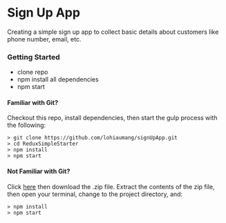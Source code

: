 # Sign Up App

Creating a simple sign up app to collect basic details about customers like phone number, email, etc.

### Getting Started

* clone repo
* npm install all dependencies
* npm start

#### Familiar with Git?
Checkout this repo, install dependencies, then start the gulp process with the following:

```
> git clone https://github.com/lohiaumang/signUpApp.git
> cd ReduxSimpleStarter
> npm install
> npm start
```

#### Not Familiar with Git?
Click [here](https://github.com/StephenGrider/ReactStarter/releases) then download the .zip file.  Extract the contents of the zip file, then open your terminal, change to the project directory, and:

```
> npm install
> npm start
```
